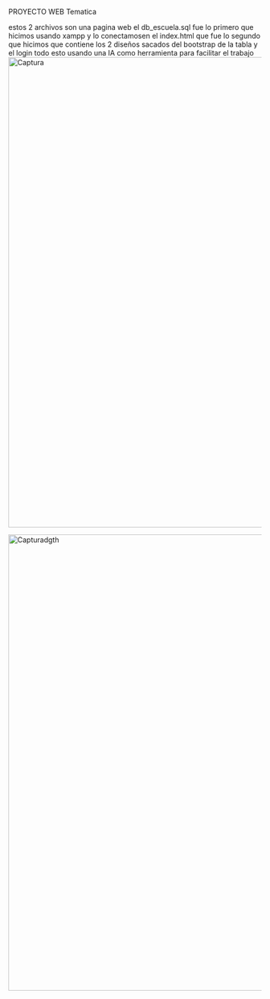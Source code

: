 PROYECTO WEB
Tematica

estos 2 archivos son una pagina web el db_escuela.sql fue lo primero que hicimos usando xampp y lo conectamosen el index.html que fue lo segundo que hicimos que contiene los 2 diseños sacados del bootstrap de la tabla y el login todo esto usando una IA como herramienta para facilitar el trabajo 
      <img width="934" alt="Captura" src="https://github.com/user-attachments/assets/1e8526ac-d961-448b-a539-b67071c9ce2f" />

<img width="906" alt="Capturadgth" src="https://github.com/user-attachments/assets/b7ae686a-c0b3-45fb-8790-7342851e9a27" />
